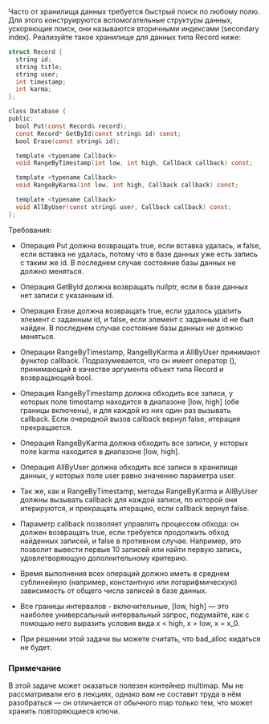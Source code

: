 Часто от хранилища данных требуется быстрый поиск по любому полю. Для этого конструируются вспомогательные структуры данных, ускоряющие поиск, они называются вторичными индексами (secondary index). Реализуйте такое хранилище для данных типа Record ниже:  
```objectivec
struct Record {
  string id;
  string title;
  string user;
  int timestamp;
  int karma;
};

class Database {
public:
  bool Put(const Record& record);
  const Record* GetById(const string& id) const;
  bool Erase(const string& id);

  template <typename Callback>
  void RangeByTimestamp(int low, int high, Callback callback) const;

  template <typename Callback>
  void RangeByKarma(int low, int high, Callback callback) const;

  template <typename Callback>
  void AllByUser(const string& user, Callback callback) const;
};

```
Требования:

 - Операция Put должна возвращать true, если вставка удалась, и false, если вставка не удалась, потому что в базе данных уже есть запись с таким же id. В последнем случае состояние базы данных не должно меняться.

 - Операция GetById должна возвращать nullptr, если в базе данных нет записи с указанным id.

 - Операция Erase должна возвращать true, если удалось удалить элемент с заданным id, и false, если элемент с заданным id не был найден. В последнем случае состояние базы данных не должно меняться.

 - Операции RangeByTimestamp, RangeByKarma и AllByUser принимают функтор callback. Подразумевается, что он имеет оператор (), принимающий в качестве аргумента объект типа Record и возвращающий bool.

 - Операция RangeByTimestamp должна обходить все записи, у которых поле timestamp находится в диапазоне [low, high] (обе границы включены), и для каждой из них один раз вызывать callback. Если очередной вызов callback вернул false, итерация прекращается.

 - Операция RangeByKarma должна обходить все записи, у которых поле karma находится в диапазоне [low, high].

 - Операция AllByUser должна обходить все записи в хранилище данных, у которых поле user равно значению параметра user.

 - Так же, как и RangeByTimestamp, методы RangeByKarma и AllByUser должны вызывать callback для каждой записи, по которой они итерируются, и прекращать итерацию, если callback вернул false.

 - Параметр callback позволяет управлять процессом обхода: он должен возвращать true, если требуется продолжить обход найденных записей, и false в противном случае. Например, это позволит вывести первые 10 записей или найти первую запись, удовлетворяющую дополнительному критерию.

 - Время выполнения всех операций должно иметь в среднем сублинейную (например, константную или логарифмическую) зависимость от общего числа записей в базе данных.

 - Все границы интервалов - включительные, [low, high] — это наиболее универсальный интервальный запрос, подумайте, как с помощью него выразить условия вида x < high, x > low, x = x_0.

 - При решении этой задачи вы можете считать, что bad_alloc кидаться не будет.

### Примечание ###
В этой задаче может оказаться полезен контейнер multimap. Мы не рассматривали его в лекциях, однако вам не составит труда в нём разобраться — он отличается от обычного map только тем, что может хранить повторяющиеся ключи.  
